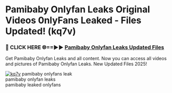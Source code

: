 # Pamibaby Onlyfan Leaks Original Videos 0nlyFans Leaked - Files Updated! (kq7v)

<h3>🔴 CLICK HERE 🌐==►► <a href="https://tinyurl.com/x26r9saj" rel="nofollow">Pamibaby Onlyfan Leaks Updated Files</a></h3>

Get Pamibaby Onlyfan Leaks and all content. Now you can access all videos and pictures of Pamibaby Onlyfan Leaks. New Updated Files 2025!

[![kq7v](https://i.imgur.com/LkgZPqh.gif)](https://tinyurl.com/x26r9saj)
pamibaby onlyfans leak<br>
pamibaby onlyfan leaks<br>
pamibaby leaked onlyfans